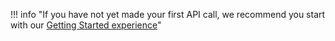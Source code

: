 !!! info "If you have not yet made your first API call, we recommend you start with our [Getting Started experience](../)"

